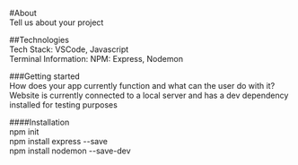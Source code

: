 #About
<br/>Tell us about your project

##Technologies
<br/>Tech Stack: VSCode, Javascript
<br/>Terminal Information: NPM: Express, Nodemon

###Getting started
<br/>How does your app currently function and what can the user do with it?
<br/>Website is currently connected to a local server and has a dev dependency installed for testing purposes

####Installation
<br/>npm init
<br/>npm install express --save
<br/>npm install nodemon --save-dev
